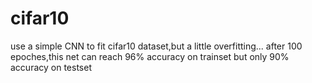 # cifar10
use a simple CNN to fit cifar10 dataset,but a little overfitting... 
after 100 epoches,this net can reach 96% accuracy on trainset but only 90% accuracy on testset
